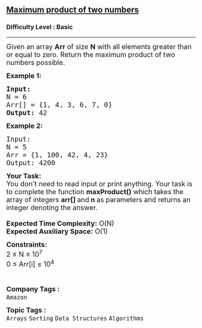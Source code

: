 <h2><a href="https://www.geeksforgeeks.org/problems/maximum-product-of-two-numbers2730/1">Maximum product of two numbers</a></h2><h3>Difficulty Level : Basic</h3><hr><div class="problems_problem_content__Xm_eO"><p><span style="font-size:18px">Given an array <strong>Arr</strong>&nbsp;of size <strong>N</strong> with all elements greater than or equal to zero. Return the maximum product of two numbers possible.</span></p>

<p><span style="font-size:18px"><strong>Example 1:</strong></span></p>

<pre><span style="font-size:18px"><strong>Input:</strong> 
N = 6
Arr[] = {1, 4, 3, 6, 7, 0}  
<strong>Output:</strong> 42</span></pre>

<p><span style="font-size:18px"><strong>Example 2:</strong></span></p>

<pre><span style="font-size:18px">Input: 
N = 5
Arr = {1, 100, 42, 4, 23}
Output: 4200
</span></pre>

<p><span style="font-size:18px"><strong>Your Task:&nbsp;&nbsp;</strong><br>
You don't need to read input or print anything. Your task is to complete the function&nbsp;<strong>maxProduct()</strong>&nbsp;which takes the array of integers&nbsp;<strong>arr[]</strong><strong>&nbsp;</strong>and<strong>&nbsp;n&nbsp;</strong>as parameters and returns an integer denoting the answer.<br>
<br>
<strong>Expected Time Complexity:</strong>&nbsp;O(N)<br>
<strong>Expected Auxiliary Space:</strong>&nbsp;O(1)</span></p>

<p><span style="font-size:18px"><strong>Constraints:</strong><br>
2 ≤ N ≤ 10<sup>7</sup><br>
0 ≤ Arr[i] ≤ 10<sup>4</sup></span></p>

<p>&nbsp;</p>
</div><p><span style=font-size:18px><strong>Company Tags : </strong><br><code>Amazon</code>&nbsp;<br><p><span style=font-size:18px><strong>Topic Tags : </strong><br><code>Arrays</code>&nbsp;<code>Sorting</code>&nbsp;<code>Data Structures</code>&nbsp;<code>Algorithms</code>&nbsp;